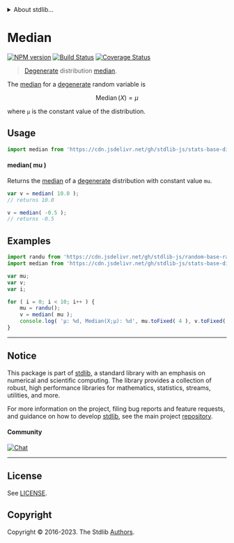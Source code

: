 <!--

@license Apache-2.0

Copyright (c) 2018 The Stdlib Authors.

Licensed under the Apache License, Version 2.0 (the "License");
you may not use this file except in compliance with the License.
You may obtain a copy of the License at

   http://www.apache.org/licenses/LICENSE-2.0

Unless required by applicable law or agreed to in writing, software
distributed under the License is distributed on an "AS IS" BASIS,
WITHOUT WARRANTIES OR CONDITIONS OF ANY KIND, either express or implied.
See the License for the specific language governing permissions and
limitations under the License.

-->


<details>
  <summary>
    About stdlib...
  </summary>
  <p>We believe in a future in which the web is a preferred environment for numerical computation. To help realize this future, we've built stdlib. stdlib is a standard library, with an emphasis on numerical and scientific computation, written in JavaScript (and C) for execution in browsers and in Node.js.</p>
  <p>The library is fully decomposable, being architected in such a way that you can swap out and mix and match APIs and functionality to cater to your exact preferences and use cases.</p>
  <p>When you use stdlib, you can be absolutely certain that you are using the most thorough, rigorous, well-written, studied, documented, tested, measured, and high-quality code out there.</p>
  <p>To join us in bringing numerical computing to the web, get started by checking us out on <a href="https://github.com/stdlib-js/stdlib">GitHub</a>, and please consider <a href="https://opencollective.com/stdlib">financially supporting stdlib</a>. We greatly appreciate your continued support!</p>
</details>

# Median

[![NPM version][npm-image]][npm-url] [![Build Status][test-image]][test-url] [![Coverage Status][coverage-image]][coverage-url] <!-- [![dependencies][dependencies-image]][dependencies-url] -->

> [Degenerate][degenerate-distribution] distribution [median][median].

<!-- Section to include introductory text. Make sure to keep an empty line after the intro `section` element and another before the `/section` close. -->

<section class="intro">

The [median][median] for a [degenerate][degenerate-distribution] random variable is

<!-- <equation class="equation" label="eq:degenerate_median" align="center" raw="\operatorname{Median}\left( X \right) = \mu" alt="Median for a degenerate distribution."> -->

```math
\mathop{\mathrm{Median}}\left( X \right) = \mu
```

<!-- <div class="equation" align="center" data-raw-text="\operatorname{Median}\left( X \right) = \mu" data-equation="eq:degenerate_median">
    <img src="https://cdn.jsdelivr.net/gh/stdlib-js/stdlib@e1fbdee688c5409e4cc6b0cd06d90b1cd2abd67c/lib/node_modules/@stdlib/stats/base/dists/degenerate/median/docs/img/equation_degenerate_median.svg" alt="Median for a degenerate distribution.">
    <br>
</div> -->

<!-- </equation> -->

where `μ` is the constant value of the distribution.

</section>

<!-- /.intro -->

<!-- Package usage documentation. -->



<section class="usage">

## Usage

```javascript
import median from 'https://cdn.jsdelivr.net/gh/stdlib-js/stats-base-dists-degenerate-median@deno/mod.js';
```

#### median( mu )

Returns the [median][median] of a [degenerate][degenerate-distribution] distribution with constant value `mu`.

```javascript
var v = median( 10.0 );
// returns 10.0

v = median( -0.5 );
// returns -0.5
```

</section>

<!-- /.usage -->

<!-- Package usage notes. Make sure to keep an empty line after the `section` element and another before the `/section` close. -->

<section class="notes">

</section>

<!-- /.notes -->

<!-- Package usage examples. -->

<section class="examples">

## Examples

<!-- eslint no-undef: "error" -->

```javascript
import randu from 'https://cdn.jsdelivr.net/gh/stdlib-js/random-base-randu@deno/mod.js';
import median from 'https://cdn.jsdelivr.net/gh/stdlib-js/stats-base-dists-degenerate-median@deno/mod.js';

var mu;
var v;
var i;

for ( i = 0; i < 10; i++ ) {
    mu = randu();
    v = median( mu );
    console.log( 'µ: %d, Median(X;µ): %d', mu.toFixed( 4 ), v.toFixed( 4 ) );
}
```

</section>

<!-- /.examples -->

<!-- Section to include cited references. If references are included, add a horizontal rule *before* the section. Make sure to keep an empty line after the `section` element and another before the `/section` close. -->

<section class="references">

</section>

<!-- /.references -->

<!-- Section for related `stdlib` packages. Do not manually edit this section, as it is automatically populated. -->

<section class="related">

</section>

<!-- /.related -->

<!-- Section for all links. Make sure to keep an empty line after the `section` element and another before the `/section` close. -->


<section class="main-repo" >

* * *

## Notice

This package is part of [stdlib][stdlib], a standard library with an emphasis on numerical and scientific computing. The library provides a collection of robust, high performance libraries for mathematics, statistics, streams, utilities, and more.

For more information on the project, filing bug reports and feature requests, and guidance on how to develop [stdlib][stdlib], see the main project [repository][stdlib].

#### Community

[![Chat][chat-image]][chat-url]

---

## License

See [LICENSE][stdlib-license].


## Copyright

Copyright &copy; 2016-2023. The Stdlib [Authors][stdlib-authors].

</section>

<!-- /.stdlib -->

<!-- Section for all links. Make sure to keep an empty line after the `section` element and another before the `/section` close. -->

<section class="links">

[npm-image]: http://img.shields.io/npm/v/@stdlib/stats-base-dists-degenerate-median.svg
[npm-url]: https://npmjs.org/package/@stdlib/stats-base-dists-degenerate-median

[test-image]: https://github.com/stdlib-js/stats-base-dists-degenerate-median/actions/workflows/test.yml/badge.svg?branch=main
[test-url]: https://github.com/stdlib-js/stats-base-dists-degenerate-median/actions/workflows/test.yml?query=branch:main

[coverage-image]: https://img.shields.io/codecov/c/github/stdlib-js/stats-base-dists-degenerate-median/main.svg
[coverage-url]: https://codecov.io/github/stdlib-js/stats-base-dists-degenerate-median?branch=main

<!--

[dependencies-image]: https://img.shields.io/david/stdlib-js/stats-base-dists-degenerate-median.svg
[dependencies-url]: https://david-dm.org/stdlib-js/stats-base-dists-degenerate-median/main

-->

[chat-image]: https://img.shields.io/gitter/room/stdlib-js/stdlib.svg
[chat-url]: https://app.gitter.im/#/room/#stdlib-js_stdlib:gitter.im

[stdlib]: https://github.com/stdlib-js/stdlib

[stdlib-authors]: https://github.com/stdlib-js/stdlib/graphs/contributors

[umd]: https://github.com/umdjs/umd
[es-module]: https://developer.mozilla.org/en-US/docs/Web/JavaScript/Guide/Modules

[deno-url]: https://github.com/stdlib-js/stats-base-dists-degenerate-median/tree/deno
[umd-url]: https://github.com/stdlib-js/stats-base-dists-degenerate-median/tree/umd
[esm-url]: https://github.com/stdlib-js/stats-base-dists-degenerate-median/tree/esm
[branches-url]: https://github.com/stdlib-js/stats-base-dists-degenerate-median/blob/main/branches.md

[stdlib-license]: https://raw.githubusercontent.com/stdlib-js/stats-base-dists-degenerate-median/main/LICENSE

[degenerate-distribution]: https://en.wikipedia.org/wiki/Degenerate_distribution

[median]: https://en.wikipedia.org/wiki/Median

</section>

<!-- /.links -->
